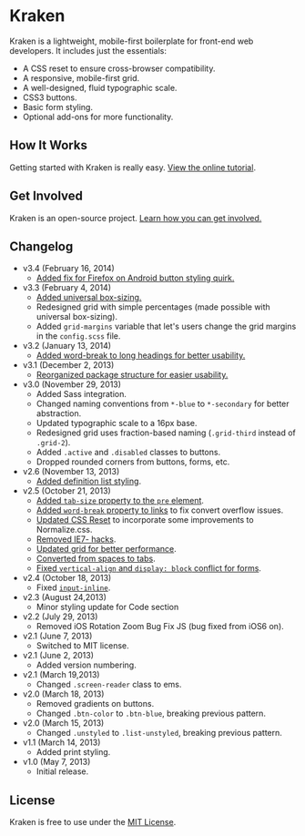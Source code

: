 # Kraken
Kraken is a lightweight, mobile-first boilerplate for front-end web developers. It includes just the essentials:

* A CSS reset to ensure cross-browser compatibility.
* A responsive, mobile-first grid.
* A well-designed, fluid typographic scale.
* CSS3 buttons.
* Basic form styling.
* Optional add-ons for more functionality.

## How It Works
Getting started with Kraken is really easy. [View the online tutorial](http://cferdinandi.github.com/kraken/).

## Get Involved
Kraken is an open-source project. [Learn how you can get involved.](http://cferdinandi.github.io/kraken/get-involved.html)

## Changelog
* v3.4 (February 16, 2014)
  * [Added fix for Firefox on Android button styling quirk.](https://github.com/cferdinandi/kraken/pull/36)
* v3.3 (February 4, 2014)
  * [Added universal box-sizing.](https://github.com/cferdinandi/kraken/issues/32)
  * Redesigned grid with simple percentages (made possible with universal box-sizing).
  * Added `grid-margins` variable that let's users change the grid margins in the `config.scss` file.
* v3.2 (January 13, 2014)
  * [Added word-break to long headings for better usability.](https://github.com/cferdinandi/kraken/issues/27)
* v3.1 (December 2, 2013)
  * [Reorganized package structure for easier usability.](https://github.com/cferdinandi/kraken/issues/21)
* v3.0 (November 29, 2013)
  * Added Sass integration.
  * Changed naming conventions from `*-blue` to `*-secondary` for better abstraction.
  * Updated typographic scale to a 16px base.
  * Redesigned grid uses fraction-based naming (`.grid-third` instead of  `.grid-2`).
  * Added `.active` and `.disabled` classes to buttons.
  * Dropped rounded corners from buttons, forms, etc.
* v2.6 (November 13, 2013)
  * [Added definition list styling](https://github.com/cferdinandi/kraken/issues/14).
* v2.5 (October 21, 2013)
  * [Added `tab-size` property to the `pre` element](https://github.com/cferdinandi/kraken/issues/12).
  * [Added `word-break` property to links](https://github.com/cferdinandi/kraken/issues/5) to fix convert overflow issues.
  * [Updated CSS Reset](https://github.com/cferdinandi/kraken/issues/8) to incorporate some improvements to Normalize.css.
  * [Removed IE7- hacks](https://github.com/cferdinandi/kraken/issues/7).
  * [Updated grid for better performance](https://github.com/cferdinandi/kraken/issues/9).
  * [Converted from spaces to tabs](https://github.com/cferdinandi/kraken/issues/11).
  * [Fixed `vertical-align` and `display: block` conflict for forms](https://github.com/cferdinandi/kraken/issues/13).
* v2.4 (October 18, 2013)
  * Fixed [`input-inline`](https://github.com/cferdinandi/kraken/issues/6).
* v2.3 (August 24,2013)
  * Minor styling update for Code section
* v2.2 (July 29, 2013)
  * Removed iOS Rotation Zoom Bug Fix JS (bug fixed from iOS6 on).
* v2.1 (June 7, 2013)
  * Switched to MIT license.
* v2.1 (June 2, 2013)
  * Added version numbering.
* v2.1 (March 19,2013)
  * Changed `.screen-reader` class to ems.
* v2.0 (March 18, 2013)
  * Removed gradients on buttons.
  * Changed `.btn-color` to `.btn-blue`, breaking previous pattern.
* v2.0 (March 15, 2013)
  * Changed `.unstyled` to `.list-unstyled`, breaking previous pattern.
* v1.1 (March 14, 2013)
  * Added print styling.
* v1.0 (May 7, 2013)
  * Initial release.

## License
Kraken is free to use under the [MIT License](http://gomakethings.com/mit/).
